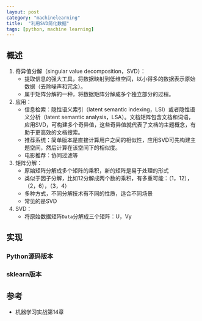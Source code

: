 ```yaml
---
layout: post
category: "machinelearning"
title:  "利用SVD简化数据"
tags: [python, machine learning]
---
```


## 概述

1. 奇异值分解（singular value decomposition，SVD）：
   - 提取信息的强大工具，将数据映射到低维空间，以小得多的数据表示原始数据（去除噪声和冗余）。
   - 属于矩阵分解的一种，将数据矩阵分解成多个独立部分的过程。
2. 应用：
   - 信息检索：隐性语义索引（latent semantic indexing，LSI）或者隐性语义分析（latent semantic analysis，LSA）。文档矩阵包含文档和词语，应用SVD，可构建多个奇异值，这些奇异值就代表了文档的主题概念，有助于更高效的文档搜索。
   - 推荐系统：简单版本是直接计算用户之间的相似性，应用SVD可先构建主题空间，然后计算在该空间下的相似度。
   - 电影推荐：协同过滤等
3. 矩阵分解：
   - 原始矩阵分解成多个矩阵的乘积，新的矩阵是易于处理的形式
   - 类似于因子分解，比如12分解成两个数的乘积，有多重可能：（1，12），（2，6），（3，4）
   - 多种方式，不同分解技术有不同的性质，适合不同场景
   - 常见的是SVD
4. SVD：
   - 将原始数据矩阵`Data`分解成三个矩阵：U，Vy

## 实现

### Python源码版本

### sklearn版本

## 参考

* 机器学习实战第14章





